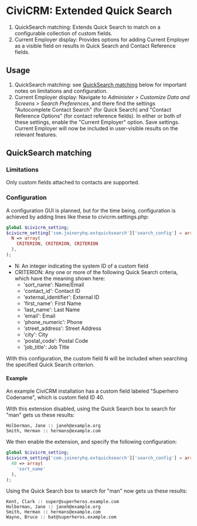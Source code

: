 # CiviCRM: Extended Quick Search

1. QuickSearch matching: Extends Quick Search to match on a configurable collection of custom fields.
2. Current Employer display: Provides options for adding Current Employer as a visible field on results in Quick Search and Contact Reference fields.

## Usage
1. QuickSearch matching: see [QuickSearch matching](#quicksearch-matching) below for important notes on limitations and configuration.
2. Current Employer display: Navigate to _Administer > Customize Data and Screens > Search Preferences_, and there find the settings "Autocomplete Contact Search" (for Quick Search) and "Contact Reference Options" (for contact reference fields). In either or both of these settings, enable the "Current Employer" option. Save settings. Current Employer will now be included in user-visible results on the relevant features.

## QuickSearch matching

### Limitations
Only custom fields attached to contacts are supported.

### Configuration
A configuration GUI is planned, but for the time being, configuration is achieved
by adding lines like these to civicrm.settings.php:

```php
global $civicrm_setting;
$civicrm_setting['com.joineryhq.extquicksearch']['search_config'] = array(
  N => array(
    CRITERION, CRITERION, CRITERION
  ),
);
```

* N: An integer indicating the system ID of a custom field
* CRITERION: Any one or more of the following Quick Search criteria, which have
the meaning shown here:
  * 'sort_name': Name/Email
  * 'contact_id': Contact ID
  * 'external_identifier': External ID
  * 'first_name': First Name
  * 'last_name': Last Name
  * 'email': Email
  * 'phone_numeric': Phone
  * 'street_address': Street Address
  * 'city': City
  * 'postal_code': Postal Code
  * 'job_title': Job Title

With this configuration, the custom field N will be included when searching the
specified Quick Search criterion.

#### Example
An example CiviCRM installation has a custom field labeled "Superhero Codename",
which is custom field ID 40.

With this extension disabled, using the Quick Search box to search for "man" gets
us these results:
```
Holberman, Jane :: janeh@example.org
Smith, Herman :: hermans@example.com
```

We then enable the extension, and specify the following configuration:
```php
global $civicrm_setting;
$civicrm_setting['com.joineryhq.extquicksearch']['search_config'] = array(
  40 => array(
    'sort_name'
  ),
);
```

Using the Quick Search box to search for "man" now gets us these results:
```
Kent, Clark :: super@superheros.example.com
Holberman, Jane :: janeh@example.org
Smith, Herman :: hermans@example.com
Wayne, Bruce :: bat@superheros.example.com
```
